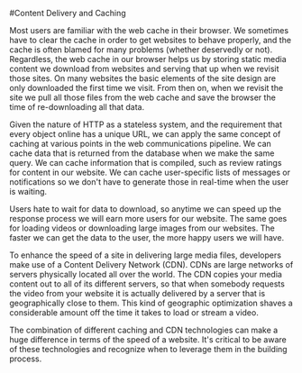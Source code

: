#Content Delivery and Caching

Most users are familiar with the web cache in their browser. We sometimes have to clear the cache in order to get websites to behave properly, and the cache is often blamed for many problems (whether deservedly or not). Regardless, the web cache in our browser helps us by storing static media content we download from websites and serving that up when we revisit those sites. On many websites the basic elements of the site design are only downloaded the first time we visit. From then on, when we revisit the site we pull all those files from the web cache and save the browser the time of re-downloading all that data.

Given the nature of HTTP as a stateless system, and the requirement that every object online has a unique URL, we can apply the same concept of caching at various points in the web communications pipeline. We can cache data that is returned from the database when we make the same query. We can cache information that is compiled, such as review ratings for content in our website. We can cache user-specific lists of messages or notifications so we don't have to generate those in real-time when the user is waiting.

Users hate to wait for data to download, so anytime we can speed up the response process we will earn more users for our website. The same goes for loading videos or downloading large images from our websites. The faster we can get the data to the user, the more happy users we will have.

To enhance the speed of a site in delivering large media files, developers make use of a Content Delivery Network (CDN). CDNs are large networks of servers physically located all over the world. The CDN copies your media content out to all of its different servers, so that when somebody requests the video from your website it is actually delivered by a server that is geographically close to them. This kind of geographic optimization shaves a considerable amount off the time it takes to load or stream a video.

The combination of different caching and CDN technologies can make a huge difference in terms of the speed of a website. It's critical to be aware of these technologies and recognize when to leverage them in the building process.